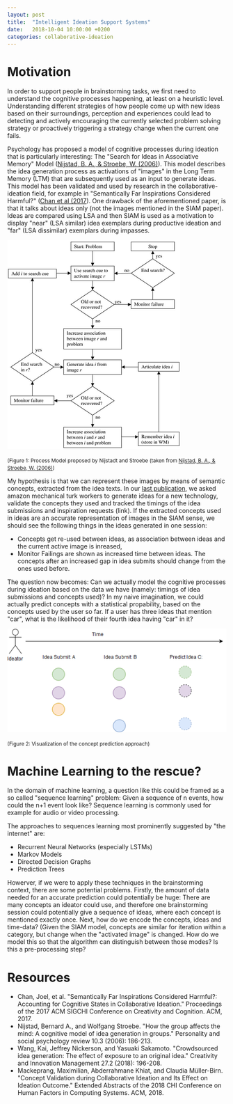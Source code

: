 ```yaml
---
layout: post
title:  "Intelligent Ideation Support Systems"
date:   2018-10-04 10:00:00 +0200
categories: collaborative-ideation
---
```


# Motivation
In order to support people in brainstorming tasks, we first need to understand the cognitive processes happening, at least on a heuristic level.
Understanding different strategies of how people come up with new ideas based on their surroundings, perception and experiences could lead to detecting and actively encouraging the currently selected problem solving strategy or proactively triggering a strategy change when the current one fails.


Psychology has proposed a model of cognitive processes during ideation that is particularly interesting: The "Search for Ideas in Associative Memory" Model ([Nijstad, B. A., & Stroebe, W. (2006)](http://journals.sagepub.com/doi/abs/10.1207/s15327957pspr1003_1)). This model describes the idea generation process as activations of "images" in the Long Term Memory (LTM) that are subsequently used as an input to generate ideas.
This model has been validated and used by research in the collaborative-ideation field, for example in "Semantically Far Inspirations Considered Harmful?" ([Chan et al (2017](https://dl.acm.org/citation.cfm?id=3059455)). One drawback of the aforementioned paper, is that it talks about ideas only (not the images mentioned in the SIAM paper). Ideas are compared using LSA and then SIAM is used as a motivation to display "near" (LSA similar) idea exemplars during productive ideation and "far" (LSA dissimilar) exemplars during impasses.

![SIAM Model Process Chart](/assets/2018-07-13-siam-model.gif)

<small>(Figure 1: Process Model proposed by Nijstadt and Stroebe (taken from [Nijstad, B. A., & Stroebe, W. (2006)](http://journals.sagepub.com/doi/abs/10.1207/s15327957pspr1003_1))</small>

My hypothesis is that we can represent these images by means of semantic concepts, extracted from the idea texts.
In our [last publication](https://dl.acm.org/citation.cfm?id=3188485), we asked amazon mechanical turk workers to generate ideas for a new technology, validate the concepts they used and tracked the timings of the idea submissions and inspiration requests (link).
If the extracted concepts used in ideas are an accurate representation of images in the SIAM sense, we should see the following things in the ideas generated in one session:
 - Concepts get re-used between ideas, as association between ideas and the current active image is inreased,
 - Monitor Failings are shown as increased time between ideas. The concepts after an increased gap in idea submits should change from the ones used before.
 
<!--- TODO use the three confirmed hypotheses from SIAM
Confirmed Hypotheses:

    H1: successively generated ideas should be clustered (since they all come from the same image). Thus, idea from one semantic category should be followed more often by the idea from the same category than expected by chance.
    H2: on average, it takes less time to generate semantically related ideas than unrelated ideas. Thus, more time will elapse between generation of two successive ideas from different categories than from same category.
    H3: it is more efficient to have high levels of clustering of ideas. Thus, clustering should be positively correlated with the number of generated ideas.

    (Part 2):
    H4: Brainstorming session will be less enjoyable when there are many cognitive failures, because cognitive failures are frustrating.
    H5: When one experiences many failures, one may feel she/he is not performing well. Thus, failures should be negatively related to performance satisfaction.
    H6: Failures will be negatively related to expectancy (how many ideas participants thinks she/he could still generate).
    H7: Low expectancy will lead to a tendency to end the brainstorming task.
--->
 
The question now becomes: Can we actually model the cognitive processes during ideation based on the data we have (namely: timings of idea submissions and concepts used)?
In my naive imagination, we could actually predict concepts with a statistical propability, based on the concepts used by the user so far. If a user has three ideas that mention "car", what is the likelihood of their fourth idea having "car" in it?


![Concept Prediction Visualization](/assets/2018-07-13-concept-prediction.png)

<small>(Figure 2: Visualization of the concept prediction approach)</small>

# Machine Learning to the rescue?
In the domain of machine learning, a question like this could be framed as a so called "sequence learning" problem: Given a sequence of n events, how could the n+1 event look like?
Sequence learning is commonly used for example for audio or video processing.

The approaches to sequences learning most prominently suggested by "the internet" are:
 - Recurrent Neural Networks (especially LSTMs)
 - Markov Models
 - Directed Decision Graphs
 - Prediction Trees

Howerver, if we were to apply these techniques in the brainstorming context, there are some potential problems. Firstly, the amount of data needed for an accurate prediction could potentially be huge: There are many concepts an ideator could use, and therefore one brainstorming session could potentially give a sequence of ideas, where each concept is mentioned exactly once. Next, how do we encode the concepts, ideas and time-data? (Given the SIAM model, concepts are similar for iteration within a category, but change when the "activated image" is changed. How do we model this so that the algorithm can distinguish between those modes? Is this a pre-processing step?


# Resources
 - Chan, Joel, et al. "Semantically Far Inspirations Considered Harmful?: Accounting for Cognitive States in Collaborative Ideation." Proceedings of the 2017 ACM SIGCHI Conference on Creativity and Cognition. ACM, 2017.
 - Nijstad, Bernard A., and Wolfgang Stroebe. "How the group affects the mind: A cognitive model of idea generation in groups." Personality and social psychology review 10.3 (2006): 186-213.
 - Wang, Kai, Jeffrey Nickerson, and Yasuaki Sakamoto. "Crowdsourced idea generation: The effect of exposure to an original idea." Creativity and Innovation Management 27.2 (2018): 196-208.
 - Mackeprang, Maximilian, Abderrahmane Khiat, and Claudia Müller-Birn. "Concept Validation during Collaborative Ideation and Its Effect on Ideation Outcome." Extended Abstracts of the 2018 CHI Conference on Human Factors in Computing Systems. ACM, 2018. 

